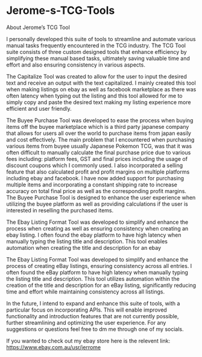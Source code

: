# Jerome-s-TCG-Tools

About Jerome’s TCG Tool


I personally developed this suite of tools to streamline and automate various manual tasks frequently encountered in the TCG industry. The TCG Tool suite consists of three custom designed tools that enhance efficiency by simplifying these manual based tasks, ultimately saving valuable time and effort and also ensuring consistency in various aspects.

The Capitalize Tool was created to allow for the user to input the desired text and receive an output with the text capitalized. I mainly created this tool when making listings on ebay as well as  facebook marketplace as there was often latency when typing out the listing and this tool allowed for me to simply copy and paste the desired text making my listing experience more efficient and user friendly. 


The Buyee Purchase Tool was developed to ease the process when buying items off the buyee marketplace which is a third party japanese company that allows for users all over the world to purchase items from japan easily and cost effectively. The main problem that I encountered when purchasing various items from buyee usually Japanese Pokemon TCG, was that it was often difficult to manually calculate the final purchase price due to various fees including: platform fees, GST and final prices including the usage of discount coupons which I commonly used. I also incorporated a selling feature that also calculated profit and profit margins on multiple platforms including ebay and facebook. I have now added support for purchasing multiple items and incorporating a constant shipping rate to increase accuracy on total final price as well as the corresponding profit margins. The Buyee Purchase Tool is designed to enhance the user experience when utilizing the buyee platform as well as providing calculations if the user is interested in reselling the purchased items.

The Ebay Listing Format Tool was developed to simplify and enhance the process when creating as well as ensuring consistency when creating an ebay listing. I often found the ebay platform to have high latency when manually typing the listing title and description. This tool enables automation when creating the title and description for an ebay

The Ebay Listing Format Tool was developed to simplify and enhance the process of creating eBay listings, ensuring consistency across all entries. I often found the eBay platform to have high latency when manually typing the listing title and description. This tool utilizes automation within the creation of the title and description for an eBay listing, significantly reducing time and effort while maintaining consistency across all listings.

In the future, I intend to expand and enhance this suite of tools, with a particular focus on incorporating APIs. This will enable improved functionality and introduction features that are not currently possible, further streamlining and optimizing the user experience. For any suggestions or questions feel free to dm me through one of my socials.


If you wanted to check out my ebay store here is the relevent link: https://www.ebay.com.au/usr/jerrome
